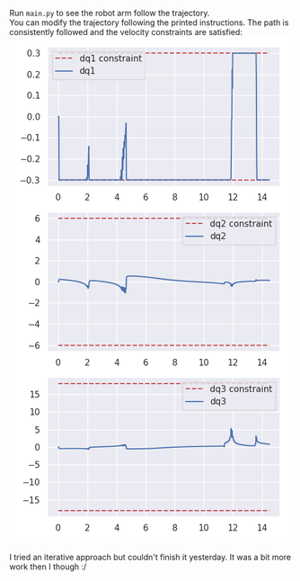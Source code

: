 Run `main.py` to see the robot arm follow the trajectory.  
You can modify the trajectory following the printed instructions.
The path is consistently followed and the velocity constraints are satisfied:
![dq_constraints.png](dq_constraints.png)

I tried an iterative approach but couldn't finish it yesterday. It was a bit more work then I though :/